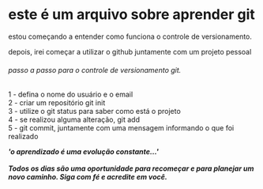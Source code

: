 # <h1>este é um arquivo sobre aprender git</h1>
<p> estou começando a entender como funciona o controle de versionamento.</p>
<p>depois, irei começar a utilizar o github juntamente com um projeto pessoal</p>
<h6>passo a passo para o controle de versionamento git.</h6>
<p>
1 - defina o nome do usuário e o email
<br>
2 - criar um repositório git init
<br>
3 - utilize o git status para saber como está o projeto
<br>
4 - se realizou alguma alteração, git add
<br>
5 - git commit, juntamente com uma mensagem informando o que foi realizado
<br>
</p> 
<b><i>'o aprendizado é uma evolução constante...'</i></b>
<br>
<br>
<b><i>Todos os dias são uma oportunidade para recomeçar e para planejar um novo caminho. Siga com fé e acredite em você.</i></b>